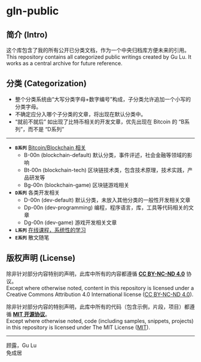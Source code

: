 # gln-public

## 简介 (Intro)

这个库包含了我的所有公开已分类文档，作为一个中央归档库方便未来的引用。  
This repository contains all categorized public writings created by Gu Lu. It works as a central archive for future reference.

## 分类 (Categorization)

- 整个分类系统由“大写分类字母+数字编号”构成，子分类允许追加一个小写的分类字母。
- 不确定应分入哪个子分类的文章，将出现在默认分类中。
- “就前不就后” 如出现了比特币相关的开发文章，优先出现在 Bitcoin 的 “B系列”，而不是 “D系列” 

-----

- **`B系列`** [Bitcoin/Blockchain 相关](./B-Bitcoin/)
    - B-00n (blockchain-default) 默认分类，事件评述，社会金融等领域的影响
    - Bt-00n (blockchain-tech) 区块链技术类，包含技术原理，技术实践，产品研发等
    - Bg-00n (blockchain-game) 区块链游戏相关
- **`D系列`** 各类开发相关
    - D-00n (dev-default) 默认分类，未放入其他分类的一般性开发相关文章
    - Dp-00n (dev-programming) 编程，程序语言，库，工具等代码相关的文章
    - Dg-00n (dev-game) 游戏开发相关文章
- **`L系列`** [在线课程，系统性的学习](./L-Learning/)
- **`E系列`** 散文随笔

## 版权声明 (License)

除非针对部分内容特别的声明，此库中所有的内容都遵循 [**CC BY-NC-ND 4.0**](https://creativecommons.org/licenses/by-nc-nd/4.0/) 协议。  
Except where otherwise noted, content in this repository is licensed under a Creative Commons Attribution 4.0 International license ([CC BY-NC-ND 4.0](https://creativecommons.org/licenses/by-nc-nd/4.0/)).

除非针对部分内容的特别声明，此库中所有的代码（包含示例，片段，项目）都遵循 [**MIT 开源协议**](https://opensource.org/licenses/MIT)。  
Except where otherwise noted, code (including samples, snippets, projects) in this repository is licensed under The MIT License ([MIT](https://opensource.org/licenses/MIT)).

------

顾露，Gu Lu  
免成居  
